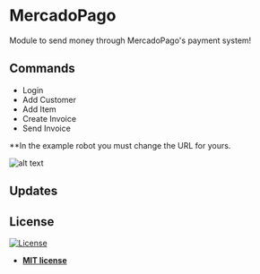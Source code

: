 # MercadoPago
Module to send money through MercadoPago's payment system!

## Commands
<ul class="commands_readme">
    <li>Login</li>
    <li>Add Customer</li>
    <li>Add Item</li>
    <li>Create Invoice</li>
    <li>Send Invoice</li>
</ul>

**In the example robot you must change the URL for yours.

![alt text](https://raw.githubusercontent.com/rocketbot-cl/Stripe/master/example/stripecommands.png)


## Updates
 

<h2>License</h2>

<p><a href="http://badges.mit-license.org" rel="nofollow"><img src="https://camo.githubusercontent.com/107590fac8cbd65071396bb4d04040f76cde5bde/687474703a2f2f696d672e736869656c64732e696f2f3a6c6963656e73652d6d69742d626c75652e7376673f7374796c653d666c61742d737175617265" alt="License" data-canonical-src="http://img.shields.io/:license-mit-blue.svg?style=flat-square" style="max-width:100%;"></a></p>

<ul>
  <li><strong><a href="http://opensource.org/licenses/mit-license.php" rel="nofollow">MIT license</a></strong></li>
</ul>  
